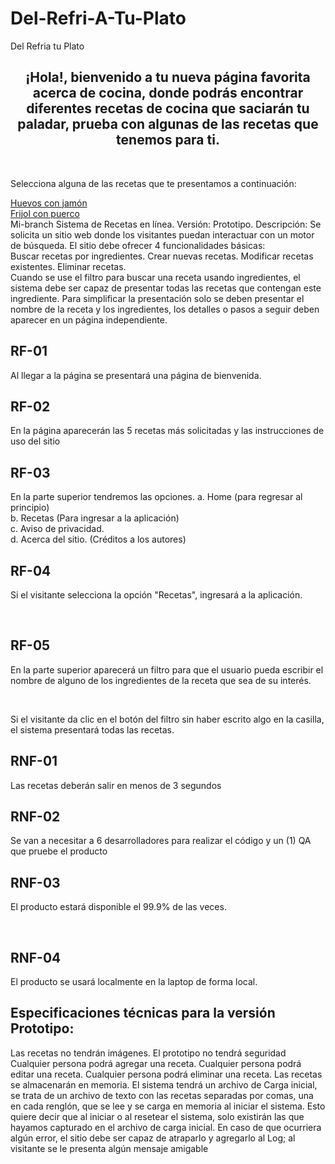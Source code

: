 # Del-Refri-A-Tu-Plato

<!DOCTYPE html>
<html>
<head>
  <tittle>Del Refria tu Plato</tittle>
</head>
<body>

<H2><center>¡Hola!, bienvenido a tu nueva página favorita acerca de cocina, donde podrás encontrar diferentes recetas de cocina que saciarán tu paladar, prueba con algunas de las recetas que tenemos para ti.</center></H2>
<br />
<article>
  <p>Selecciona alguna de las recetas que te presentamos a continuación:</p>
  <a href="Link del apartado"> Huevos con jamón </a>
  <br />
  <a href="Link del apartado"> Frijol con puerco </a>
 <br/>
Mi-branch
Sistema de Recetas en línea.
Versión: Prototipo.
Descripción:
Se solicita un sitio web donde los visitantes puedan interactuar con un motor de búsqueda. 
  El sitio debe ofrecer 4 funcionalidades básicas: 
  <br/>
Buscar recetas por ingredientes.
Crear nuevas recetas.
Modificar recetas existentes.
Eliminar recetas.
<br/>  
Cuando se use el filtro para buscar una receta usando ingredientes, el sistema debe ser capaz de presentar todas las recetas que contengan este ingrediente. 
Para simplificar la presentación solo se deben presentar el nombre de la receta y los ingredientes, los detalles o pasos a 
seguir deben aparecer en un página independiente.
<br/> 
<article>
<H2> RF-01  </H2>
Al llegar  a la página se presentará una página de bienvenida.
<br/>  
 <H2> RF-02 </H2>
En la página aparecerán las 5 recetas más solicitadas y las instrucciones de uso del sitio
<br/>
<H2> RF-03 </H2>
En la parte superior tendremos las opciones. 
a. Home (para regresar al principio)
<br/>
b. Recetas (Para ingresar a la aplicación)
<br/>
c. Aviso de privacidad.
<br/>
d. Acerca del sitio. (Créditos a los autores)
<br/>
<h2> RF-04 </h2>
  <p> Si el visitante selecciona la opción "Recetas", ingresará a la aplicación. </p>
  <br />
<h2> RF-05 </h2>
  <p> En la parte superior aparecerá un filtro para que el usuario pueda escribir el nombre de alguno de los ingredientes de la receta que sea de su interés. </p>
  <br />

Si el visitante da clic en el botón del filtro sin haber escrito algo en la casilla, el sistema presentará todas las recetas.
 
</article>
<article>
<H2>  RNF-01 </H2>
Las recetas deberán salir en menos de 3 segundos 
<br/>
<H2>  RNF-02 </H2>
Se van a necesitar a 6 desarrolladores para realizar el código y un (1) QA que pruebe el producto
<br/>
<h2> RNF-03 </h2>
  <p> El producto estará disponible el 99.9% de las veces. </p>
  <br />
<H2>  RNF-04 </H2>
El producto se usará localmente en la laptop de forma local.
<br/>
</article>
<article>
<H2>Especificaciones técnicas para la versión Prototipo: </H2>
Las recetas no tendrán imágenes.
El prototipo no tendrá seguridad
Cualquier persona podrá agregar una receta.
Cualquier persona podrá editar una receta.
Cualquier persona podrá eliminar una receta.
Las recetas se almacenarán en memoria. 
El sistema tendrá un archivo de Carga inicial, se trata de un archivo de texto con las recetas separadas por comas, una en cada renglón, que se lee y se carga en 
memoria al iniciar el sistema.
Esto quiere decir que al iniciar o al resetear el sistema, solo existirán las que hayamos capturado en el archivo de carga inicial.
En caso de que ocurriera algún error, el sitio debe ser capaz de atraparlo y agregarlo al Log; al visitante se le presenta algún mensaje amigable


</article>


</body>
</html>
